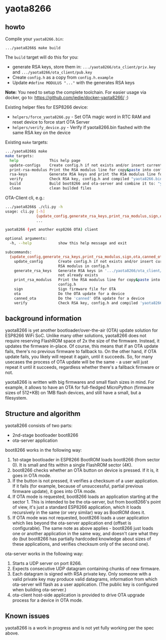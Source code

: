 yaota8266
=========

howto
-----

Compile your `yaota8266.bin`:

```
.../yaota8266$ make build
```

The `build` target will do this for you:

* generate RSA keys, store them in: `.../yaota8266/ota_client/priv.key` and `.../yaota8266/ota_client/pub.key`
* Create `config.h` as a copy from `config.h.example`
* Update `#define MODULUS "..."` with the generates RSA keys

**Note:** You need to setup the complete toolchain. For easier usage via docker, go to: https://github.com/jedie/docker-yaota8266/ ;)


Existing helper files for ESP8266 device:

* `helpers/force_yaota8266.py` - Set OTA magic word in RTC RAM and reset device to force start OTA Server
* `helpers/verify_device.py` - Verify if yaota8266.bin flashed with the same RSA key on the device


Existing `make` targets:

```bash
.../yaota8266$ make
make targets:
  help              This help page
  update-configs    Create config.h if not exists and/or insert current RSA modulus in config.h
  print-rsa-modulus Print the RSA modulus line for copy&paste into config.h
  rsa-keys          Generate RSA keys and print the RSA modulus line for copy&paste into config.h
  verify            Check RSA key, config.h and compiled "yaota8266.bin"
  build             Build boot8266 and ota-server and combine it to: "yaota8266.bin" and verfiy it
  clean             clean builded files
```


OTA-Client cli, e.g.:

```bash
.../yaota8266$ ./cli.py -h
usage: cli.py [-h]
              {update_config,generate_rsa_keys,print_rsa_modulus,sign,ota,canned_ota,verify}
              ...

yaota8266 (yet another esp8266 OTA) client

optional arguments:
  -h, --help            show this help message and exit

subcommands:
  {update_config,generate_rsa_keys,print_rsa_modulus,sign,ota,canned_ota,verify}
    update_config       Create config.h if not exists and/or insert current
                        RSA modulus in config.h
    generate_rsa_keys   Generate RSA keys in '.../yaota8266/ota_client/' if
                        not already exists
    print_rsa_modulus   Print the RSA modulus line for copy&paste into
                        config.h
    sign                Sign firmware file for OTA
    ota                 Do the OTA update for a device
    canned_ota          Do the 'canned' OTA update for a device
    verify              Check RSA key, config.h and compiled 'yaota8266.bin'
```



background information
----------------------

yaota8266 is yet another bootloader/over-the-air (OTA) update solution
for ESP8266 WiFi SoC. Unlike many other solutions, yaota8266 does not
require reserving FlashROM space of 2x the size of the firmware. Instead,
it updates the firmware in-place. Of course, this means that if an OTA
update fails, there's no previous firmware to fallback to. On the other
hand, if OTA update fails, you likely will repeat it again, until it
succeeds. So, for many usecases the process of OTA update will be the
same - a user will just repeat it until it succeeds, regardless whether
there's a fallback firmware or not.

yaota8266 is written with big firmwares and small flash sizes in mind.
For example, it allows to have an OTA for full-fledged MicroPython
(firmware sizes of 512+KB) on 1MB flash devices, and still have a
small, but a filesystem.


Structure and algorithm
-----------------------

yaota8266 consists of two parts:

* 2nd-stage bootloader boot8266
* ota-server application

boot8266 works in the following way:

1. 1st-stage bootloader in ESP8266 BootROM loads boot8266 (from sector 0).
   It is small and fits within a single FlashROM sector (4K).
2. boot8266 checks whether an OTA button on device is pressed. If
   it is, it goes in OTA mode.
3. If the button is not pressed, it verifies a checksum of a user
   application. If it fails (for example, because of unsuccessful,
   partial previous firmware update), it goes into OTA mode.
4. If OTA mode is requested, boot8266 loads an application starting
   at the sector 1. This is intended to be the ota-server, but from
   boot8266's point of view, it's just a standard ESP8266 application,
   which it loads recursively in the same (or very similar) way as
   BootROM does it.
5. If OTA mode was not requested, boot8266 loads a user application
   which lies beyond the ota-server application end (offset is
   configurable). The same note as above applies - boot8266 just loads
   one or another application in the same way, and doesn't care what
   they do (but boot8266 has partially hardcoded knowledge about sizes
   of these applications, and verifies checksum only of the second one).

ota-server works in the following way:

1. Starts a UDP server on port 8266.
2. Expects consecutive UDP datagram containing chunks of new firmware.
3. Each datagram is signed with RSA private key. Only someone with
   a valid private key may produce valid datagrams, information from
   which ota-server will flash as a user application. (The public key
   is configured when building ota-server.)
4. ota-client host-side application is provided to drive OTA upgrade
   process for a device in OTA mode.

Known issues
------------

yaota8266 is a work in progress and is not yet fully working per the
spec above.
